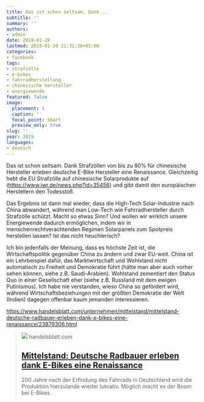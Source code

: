 ```yaml
---
title: Das ist schon seltsam. Dank ...
subtitle: ''
summary: ''
authors:
- admin
date: 2019-01-20
lastmod: 2019-01-20 21:31:38+01:00
categories:
- facebook
tags:
- strafzölle
- e-bikes
- fahrradherstellung
- chinesische hersteller
- energiewende
featured: false
image:
  placement: 1
  caption: ''
  focal_point: Smart
  preview_only: true
slug: ''
year: 2019
languages:
- deutsch
---
```


Das ist schon seltsam. Dank Strafzöllen von bis zu 80% für chinesische Hersteller erleben deutsche E-Bike Hersteller eine Renaissance.
Gleichzeitig hebt die EU Strafzölle auf chinesische Solarprodukte auf (https://www.iwr.de/news.php?id=35456) und gibt damit den europäischen Herstellern den Todesstoß. 

Das Ergebnis ist dann mal wieder, dass die High-Tech Solar-Industrie nach China abwandert, während man Low-Tech wie Fahrradhersteller durch Strafzölle schützt. Macht so etwas Sinn? 
Und wollen wir wirklich unsere Energiewende dadurch ermöglichen, indem wir in menschenrechtverachtenden Regimen Solarpanels zum Spotpreis herstellen lassen? Ist das nicht heuchlerisch? 

Ich bin jedenfalls der Meinung, dass es höchste Zeit ist, die Wirtschaftspolitik gegenüber China zu ändern und zwar EU-weit. China ist ein Lehrbeispiel dafür, das Marktwirtschaft und Wohlstand nicht automatisch zu Freiheit und Demokratie führt (hätte man aber auch vorher sehen können, siehe z.B. Saudi-Arabien). Wohlstand zementiert den Status Quo in einer Gesellschaft eher (siehe z.B. Russland mit dem ewigen Putinismus). Ich habe nie verstanden, wieso China so gefördert wird, während Wirtschaftsbeziehungen mit der größten Demokratie der Welt (Indien) dagegen offenbar kaum jemanden interessieren.

https://www.handelsblatt.com/unternehmen/mittelstand/mittelstand-deutsche-radbauer-erleben-dank-e-bikes-eine-renaissance/23879306.html
> [![](https://www.handelsblatt.com/images/e-bike-fertigung-bei-riese-und-mueller/23879414/2-format2003.jpg)](https://www.handelsblatt.com/unternehmen/mittelstand/mittelstand-deutsche-radbauer-erleben-dank-e-bikes-eine-renaissance/23879306.html)
> handelsblatt.com
> ## [Mittelstand: Deutsche Radbauer erleben dank E-Bikes eine Renaissance](https://www.handelsblatt.com/unternehmen/mittelstand/mittelstand-deutsche-radbauer-erleben-dank-e-bikes-eine-renaissance/23879306.html)
>
>200 Jahre nach der Erfindung des Fahrrads in Deutschland wird die Produktion hierzulande wieder lukrativ. Möglich macht es der Boom bei E-Bikes.